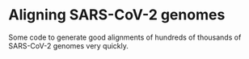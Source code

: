 # Aligning SARS-CoV-2 genomes

Some code to generate good alignments of hundreds of thousands of SARS-CoV-2 genomes very quickly.

